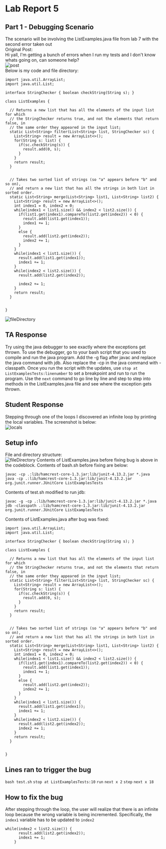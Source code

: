 # Lab Report 5
## Part 1 - Debugging Scenario
The scenario will be involving the ListExamples.java file from lab 7 with the second error taken out <br>
Original Post:<br>
Hi yall, I'm getting a bunch of errors when I run my tests and I don't know whats going on, can someone help?<br>
![post](/images/post.png) <br>
Below is my code and file directory: <br>
```
import java.util.ArrayList;
import java.util.List;

interface StringChecker { boolean checkString(String s); }

class ListExamples {

  // Returns a new list that has all the elements of the input list for which
  // the StringChecker returns true, and not the elements that return false, in
  // the same order they appeared in the input list;
  static List<String> filter(List<String> list, StringChecker sc) {
    List<String> result = new ArrayList<>();
    for(String s: list) {
      if(sc.checkString(s)) {
        result.add(0, s);
      }
    }
    return result;
  }


  // Takes two sorted list of strings (so "a" appears before "b" and so on),
  // and return a new list that has all the strings in both list in sorted order.
  static List<String> merge(List<String> list1, List<String> list2) {
    List<String> result = new ArrayList<>();
    int index1 = 0, index2 = 0;
    while(index1 < list1.size() && index2 < list2.size()) {
      if(list1.get(index1).compareTo(list2.get(index2)) < 0) {
        result.add(list1.get(index1));
        index1 += 1;
      }
      else {
        result.add(list2.get(index2));
        index2 += 1;
      }
    }
    while(index1 < list1.size()) {
      result.add(list1.get(index1));
      index1 += 1;
    }
    while(index2 < list2.size()) {
      result.add(list2.get(index2));
     
      index2 += 1;
    }
    return result;
  }


}
``` 
![fileDirectory](/images/fileDirectory.png) <br>
## TA Response
Try using the java debugger to see exactly where the exceptions get thrown. To use the debugger, go to your bash script that you used to compile and run the java program. Add the -g flag after javac and replace the java command with jdb. Also replace the -cp in the java command with -classpath. Once you run the script with the updates, use ```stop at ListExamplesTests:linenumber``` to set a breakpoint and run to run the program. Use the ```next``` command to go line by line and step to step into methods in the ListExamples.java file and see where the exception gets thrown. <br>
## Student Response
Stepping through one of the loops I discovered an infinite loop by printing the local variables. The screenshot is below: <br>
![locals](/images/locals.png) <br>
## Setup info
File and directory structure: <br>
![fileDirectory](/images/fileDirectory.png)
Contents of ListExamples.java before fixing bug is above in the codeblock. Contents of bash.sh before fixing are below:<br>
```
javac -cp .:lib/hamcrest-core-1.3.jar:lib/junit-4.13.2.jar *.java
java -cp .:lib/hamcrest-core-1.3.jar:lib/junit-4.13.2.jar org.junit.runner.JUnitCore ListExamplesTests
```
Contents of test.sh modified to run jdb: <br>
```
javac -g -cp .:lib/hamcrest-core-1.3.jar:lib/junit-4.13.2.jar *.java
jdb -classpath .:lib/hamcrest-core-1.3.jar:lib/junit-4.13.2.jar org.junit.runner.JUnitCore ListExamplesTests
```
Contents of ListExamples.java after bug was fixed: <br>
```
import java.util.ArrayList;
import java.util.List;

interface StringChecker { boolean checkString(String s); }

class ListExamples {

  // Returns a new list that has all the elements of the input list for which
  // the StringChecker returns true, and not the elements that return false, in
  // the same order they appeared in the input list;
  static List<String> filter(List<String> list, StringChecker sc) {
    List<String> result = new ArrayList<>();
    for(String s: list) {
      if(sc.checkString(s)) {
        result.add(0, s);
      }
    }
    return result;
  }


  // Takes two sorted list of strings (so "a" appears before "b" and so on),
  // and return a new list that has all the strings in both list in sorted order.
  static List<String> merge(List<String> list1, List<String> list2) {
    List<String> result = new ArrayList<>();
    int index1 = 0, index2 = 0;
    while(index1 < list1.size() && index2 < list2.size()) {
      if(list1.get(index1).compareTo(list2.get(index2)) < 0) {
        result.add(list1.get(index1));
        index1 += 1;
      }
      else {
        result.add(list2.get(index2));
        index2 += 1;
      }
    }
    while(index1 < list1.size()) {
      result.add(list1.get(index1));
      index1 += 1;
    }
    while(index2 < list2.size()) {
      result.add(list2.get(index2));
      index2 += 1;
    }
    return result;
  }


}
```
## Lines ran to trigger the bug
```bash test.sh```
```stop at ListExamplesTests:10```
```run```
```next x 2```
```step```
```next x 18```
## How to fix the bug
After stepping through the loop, the user will realize that there is an infinite loop because the wrong variable is being incremented. Specifically, the ```index1``` variable has to be updated to ```index2``` <br>
```
while(index2 < list2.size()) {
      result.add(list2.get(index2));
      index1 += 1;
    }
```

